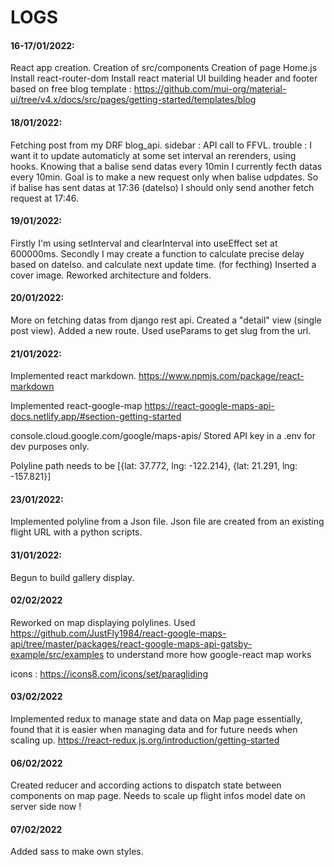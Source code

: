 # LOGS

#### 16-17/01/2022:

React app creation.
Creation of src/components
Creation of page Home.js
Install react-router-dom
Install react material UI
building header and footer based on free blog template :
https://github.com/mui-org/material-ui/tree/v4.x/docs/src/pages/getting-started/templates/blog

#### 18/01/2022:

Fetching post from my DRF blog_api.
sidebar : API call to FFVL.
trouble : I want it to update automaticly at some set interval an rerenders, using hooks.
Knowing that a balise send datas every 10min I currently fecth datas every 10min.
Goal is to make a new request only when  balise udpdates.
So if balise has sent datas at 17:36 (dateIso) I should only send another fetch request at 17:46.

#### 19/01/2022:

Firstly I'm using setInterval and clearInterval into useEffect set at 600000ms.
Secondly I may create a function to calculate precise delay based on dateIso.
and calculate next update time. (for fecthing)
Inserted a cover image.
Reworked architecture and folders.

#### 20/01/2022:

More on fetching datas from django rest api. Created a "detail" view (single post view).
Added a new route.
Used useParams to get slug from the url.

#### 21/01/2022:

Implemented react markdown.
https://www.npmjs.com/package/react-markdown

Implemented react-google-map
https://react-google-maps-api-docs.netlify.app/#section-getting-started

console.cloud.google.com/google/maps-apis/
Stored API key in a .env for dev purposes only.

Polyline path needs to be [{lat: 37.772, lng: -122.214}, {lat: 21.291, lng: -157.821}]

#### 23/01/2022:

Implemented polyline from a Json file.
Json file are created from an existing flight URL with a python scripts.

#### 31/01/2022:

Begun to build gallery display.

#### 02/02/2022

Reworked on map displaying polylines.
Used https://github.com/JustFly1984/react-google-maps-api/tree/master/packages/react-google-maps-api-gatsby-example/src/examples
to understand more how google-react map works

icons : https://icons8.com/icons/set/paragliding

#### 03/02/2022

Implemented redux to manage state and data on Map page essentially, found that it is
easier when managing data and for future needs when scaling up.
https://react-redux.js.org/introduction/getting-started

#### 06/02/2022

Created reducer and according actions to dispatch state between components on map page. Needs to scale up flight infos model date on server side now !

#### 07/02/2022

Added sass to make own styles.

####